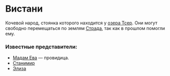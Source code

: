 # Вистани

Кочевой народ, стоянка которого находится у [озера Тсер](../locations/lake-tser.md). Они могут свободно перемещаться по землям [Страда](../characters/npc/strahd-von-zarovich.md), так как в прошлом помогли ему.

### Известные представители:
- [Мадам Ева](../characters/npc/madam-eva.md) — провидица.
- [Станимир](../characters/npc/stanimir.md)
- [Элиза](../characters/npc/eliza.md)
